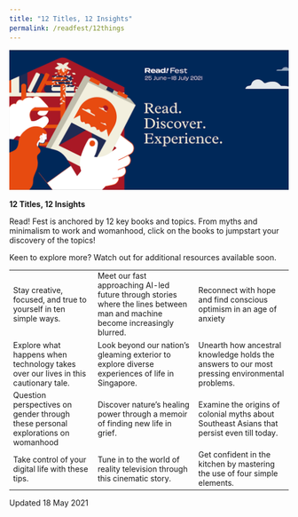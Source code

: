 ```yaml
---
title: "12 Titles, 12 Insights"
permalink: /readfest/12things
---
```


![banner RF](\images\RF_Inner.png)

**12 Titles, 12 Insights**

Read! Fest is anchored by 12 key books and topics. From myths and minimalism to work and womanhood, click on the books to jumpstart your discovery of the topics!

Keen to explore more? Watch out for additional resources available soon.

|                                                              |                                                              |                                                              |
| ------------------------------------------------------------ | ------------------------------------------------------------ | ------------------------------------------------------------ |
| Stay creative, focused, and true to  yourself in ten simple ways. | Meet our fast approaching AI-led future through stories where  the lines between man and machine become increasingly blurred. | Reconnect with hope and find conscious  optimism in an age of anxiety |
| Explore what happens when technology takes over our lives in  this cautionary tale. | Look beyond our nation’s gleaming  exterior to explore diverse experiences of life in Singapore. | Unearth how ancestral knowledge holds the answers to our most  pressing environmental problems. |
| Question perspectives on gender through these personal  explorations on womanhood | Discover nature’s healing power through  a memoir of finding new life in grief. | Examine the origins of colonial myths  about Southeast Asians that persist even till today. |
| Take control of your digital life with  these tips.          | Tune in to the world of reality television through this  cinematic story. | Get confident in the kitchen by mastering the use of four simple  elements. |





Updated 18 May 2021


